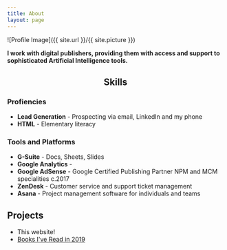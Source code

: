 ```yaml
---
title: About
layout: page
---
```


![Profile Image]({{ site.url }}/{{ site.picture }})

<p> <b>I work with digital publishers, providing them with access and support to sophisticated Artificial Intelligence tools.</b></p>

<h2><div style="text-align: center">Skills</div></h2>

<h3>Profiencies</h3>

<ul class="skill-list">
	<li><b>Lead Generation</b> - Prospecting via email, LinkedIn and my phone</li>
	<li><b>HTML</b> - Elementary literacy</li> 
</ul>

<h3>Tools and Platforms</h3>
<ul class="skill-list">
	<li><b>G-Suite</b> - Docs, Sheets, Slides</li>
	<li><b>Google Analytics</b> - </li>
	<li><b>Google AdSense</b> - Google Certified Publishing Partner NPM and MCM specialities c.2017 </li> 
	<li><b>ZenDesk</b> - Customer service and support ticket management</li>
	<li><b>Asana</b> - Project management software for individuals and teams</li>
</ul>



<h2>Projects</h2>

<ul>
	<li> This website! </li>
	<li><a href="https://markprvs.github.io/books-read-in-2019/">Books I've Read in 2019</a></li>

</ul>